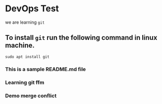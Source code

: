 # DevOps Test
we are learning `git`

## To install `git` run the following command in linux machine.
`sudo apt install git`

### This is a sample README.md file

### Learning git ffm
### Demo merge conflict
